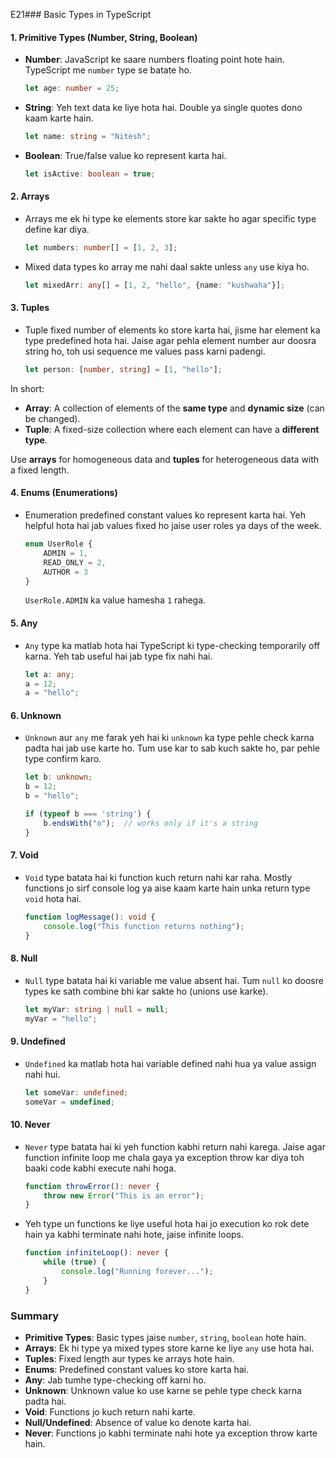 
E21### Basic Types in TypeScript

#### 1. **Primitive Types (Number, String, Boolean)**
- **Number**: JavaScript ke saare numbers floating point hote hain. TypeScript me `number` type se batate ho.
    ```typescript
    let age: number = 25;
    ```

- **String**: Yeh text data ke liye hota hai. Double ya single quotes dono kaam karte hain.
    ```typescript
    let name: string = "Nitesh";
    ```

- **Boolean**: True/false value ko represent karta hai.
    ```typescript
    let isActive: boolean = true;
    ```

#### 2. **Arrays**
- Arrays me ek hi type ke elements store kar sakte ho agar specific type define kar diya.
    ```typescript
    let numbers: number[] = [1, 2, 3];
    ```

- Mixed data types ko array me nahi daal sakte unless `any` use kiya ho.
    ```typescript
    let mixedArr: any[] = [1, 2, "hello", {name: "kushwaha"}];
    ```

#### 3. **Tuples**
- Tuple fixed number of elements ko store karta hai, jisme har element ka type predefined hota hai. Jaise agar pehla element number aur doosra string ho, toh usi sequence me values pass karni padengi.
    ```typescript
    let person: [number, string] = [1, "hello"];
    ```

In short:
* **Array**: A collection of elements of the **same type** and **dynamic size** (can be changed).
* **Tuple**: A fixed-size collection where each element can have a **different type**.

Use **arrays** for homogeneous data and **tuples** for heterogeneous data with a fixed length.


#### 4. **Enums (Enumerations)**
- Enumeration predefined constant values ko represent karta hai. Yeh helpful hota hai jab values fixed ho jaise user roles ya days of the week.
    ```typescript
    enum UserRole {
        ADMIN = 1,
        READ_ONLY = 2,
        AUTHOR = 3
    }
    ```
    `UserRole.ADMIN` ka value hamesha `1` rahega.

#### 5. **Any**
- `Any` type ka matlab hota hai TypeScript ki type-checking temporarily off karna. Yeh tab useful hai jab type fix nahi hai.
    ```typescript
    let a: any;
    a = 12;
    a = "hello";
    ```

#### 6. **Unknown**
- `Unknown` aur `any` me farak yeh hai ki `unknown` ka type pehle check karna padta hai jab use karte ho. Tum use kar to sab kuch sakte ho, par pehle type confirm karo.
    ```typescript
    let b: unknown;
    b = 12;
    b = "hello";

    if (typeof b === 'string') {
        b.endsWith("o");  // works only if it's a string
    }
    ```

#### 7. **Void**
- `Void` type batata hai ki function kuch return nahi kar raha. Mostly functions jo sirf console log ya aise kaam karte hain unka return type `void` hota hai.
    ```typescript
    function logMessage(): void {
        console.log("This function returns nothing");
    }
    ```

#### 8. **Null**
- `Null` type batata hai ki variable me value absent hai. Tum `null` ko doosre types ke sath combine bhi kar sakte ho (unions use karke).
    ```typescript
    let myVar: string | null = null;
    myVar = "hello";
    ```

#### 9. **Undefined**
- `Undefined` ka matlab hota hai variable defined nahi hua ya value assign nahi hui.
    ```typescript
    let someVar: undefined;
    someVar = undefined;
    ```

#### 10. **Never**
- `Never` type batata hai ki yeh function kabhi return nahi karega. Jaise agar function infinite loop me chala gaya ya exception throw kar diya toh baaki code kabhi execute nahi hoga.
    ```typescript
    function throwError(): never {
        throw new Error("This is an error");
    }
    ```

- Yeh type un functions ke liye useful hota hai jo execution ko rok dete hain ya kabhi terminate nahi hote, jaise infinite loops.
    ```typescript
    function infiniteLoop(): never {
        while (true) {
            console.log("Running forever...");
        }
    }
    ```

### Summary
- **Primitive Types**: Basic types jaise `number`, `string`, `boolean` hote hain.
- **Arrays**: Ek hi type ya mixed types store karne ke liye `any` use hota hai.
- **Tuples**: Fixed length aur types ke arrays hote hain.
- **Enums**: Predefined constant values ko store karta hai.
- **Any**: Jab tumhe type-checking off karni ho.
- **Unknown**: Unknown value ko use karne se pehle type check karna padta hai.
- **Void**: Functions jo kuch return nahi karte.
- **Null/Undefined**: Absence of value ko denote karta hai.
- **Never**: Functions jo kabhi terminate nahi hote ya exception throw karte hain. 

